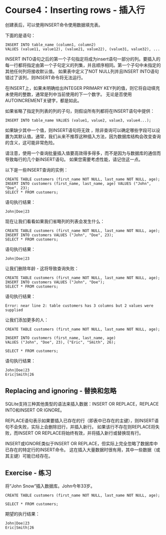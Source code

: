 # **Course4：Inserting rows - 插入行**
创建表后，可以使用INSERT命令使用数据填充表。

下面的是语句：
```
INSERT INTO table_name (column1, column2)
VALUES (value11, value12), (value21, value22), (value31, value32), ...
```

INSERT INTO语句之后的第一个子句指定将成为insert语句一部分的列。要插入的每一行都将指定由第一个子句定义的列集，并且顺序相同。第一个子句中未指定的其他任何列将接收默认值。 如果表中定义了NOT NULL列并且INSERT INTO语句错过了该列，则INSERT命令将无法运行。

在INSERT上，如果未明确给出INTEGER PRIMARY KEY列的值，则它将自动填充未使用的整数，通常是列中当前使用的下一个数字。 无论是否使用AUTOINCREMENT关键字，都是如此。

如果省略了指定列列表的列的子句，则假设所有列都将在INSERT语句中提供：
```
INSERT INTO table_name VALUES (value1, value2, value3, value4...);
```

如果缺少其中一个值，则INSERT语句将无效 ，除非查询可以确定哪些字段可以设置为其默认值。通常，我们从来不推荐这种插入方法，因为数据库结构会改变查询的含义，这可能非常危险。

请注意，使用一个查询批量插入值要高效得多得多，而不是因为与数据库的通信而导致每行的几个新INSERT语句。 如果您需要考虑性能，请记住这一点。

以下是一些INSERT查询的实例：
```
CREATE TABLE customers (first_name NOT NULL, last_name NOT NULL, age);
INSERT INTO customers (first_name, last_name, age) VALUES ("John", "Doe", 23);
SELECT * FROM customers;
```

语句执行结果：

```
John|Doe|23
```

现在让我们看看如果我们省略列的列表会发生什么：
```
CREATE TABLE customers (first_name NOT NULL, last_name NOT NULL, age);
INSERT INTO customers VALUES ("John", "Doe", 23);
SELECT * FROM customers;
```

语句执行结果：

```
John|Doe|23
```

让我们删除年龄 - 这将导致查询失败：

```
CREATE TABLE customers (first_name NOT NULL, last_name NOT NULL, age);
INSERT INTO customers VALUES ("John", "Doe");
SELECT * FROM customers;
```

语句执行结果：

```
Error: near line 2: table customers has 3 columns but 2 values were supplied
```

让我们添加更多的人：
```
CREATE TABLE customers (first_name NOT NULL, last_name NOT NULL, age);

INSERT INTO customers (first_name, last_name, age)
VALUES ("John", "Doe", 23), ("Eric", "Smith", 26);

SELECT * FROM customers;
```

语句执行结果：

```
John|Doe|23
Eric|Smith|26
```

## Replacing and ignoring - 替换和忽略
SQLite支持三种其他类型的语法来插入数据：INSERT OR REPLACE，REPLACE INTO和INSERT OR IGNORE。

REPLACE语句表示如果要插入已存在的行（即表中已存在的主键），则INSERT语句不会失败，实际上会删除旧行，并插入新行。 如果该行不存在则REPLACE将失败，而INSERT OR REPLACE将始终有效，并将插入新行或替换现有行。

INSERT或IGNORE类似于INSERT OR REPLACE，但实际上完全忽略了数据库中已存在的特定行的INSERT命令。 这在插入大量数据时很有用，其中一些数据（或其主键）可能已经存在。


## Exercise - 练习
将“John Snow”插入数据库。John今年33岁。

```
CREATE TABLE customers (first_name NOT NULL, last_name NOT NULL, age);

SELECT * FROM customers;
```

期望的执行结果：
```
John|Doe|23
Eric|Smith|26
```
